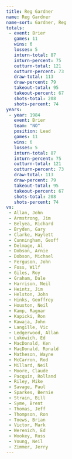 ```yaml
---
title: Reg Gardner
name: Reg Gardner
name-sort: Gardner, Reg
totals:
 - event: Brier
   games: 11
   wins: 6
   losses: 5
   inturn-total: 87
   inturn-percent: 75
   outturn-total: 121
   outturn-percent: 73
   draw-total: 113
   draw-percent: 79
   takeout-total: 95
   takeout-percent: 67
   shots-total: 208
   shots-percent: 74
years:
 - year: 1984
   event: Brier
   team: "NO"
   position: Lead
   games: 11
   wins: 6
   losses: 5
   inturn-total: 87
   inturn-percent: 75
   outturn-total: 121
   outturn-percent: 73
   draw-total: 113
   draw-percent: 79
   takeout-total: 95
   takeout-percent: 67
   shots-total: 208
   shots-percent: 74
vs:
 - Allan, John
 - Armstrong, Jim
 - Belyea, Richard
 - Bryden, Gary
 - Clarke, Haylett
 - Cunningham, Geoff
 - Delmage, Al
 - Dobson, Arnie
 - Dobson, Michael
 - Ferguson, John
 - Foss, Wilf
 - Giles, Roy
 - Graham, Dale
 - Harrison, Neil
 - Heintz, Jim
 - Helston, John
 - Hinks, Geoffrey
 - Houston, Neil
 - Kamp, Ragnar
 - Kapicki, Ron
 - Kawaja, John
 - Langille, Vic
 - Ledgerwood, Allan
 - Lukowich, Ed
 - MacDonald, Ken
 - MacDonald, Ronald
 - Matheson, Wayne
 - McCarron, Rod
 - Millard, Neil
 - Moore, Claude
 - Pacquin, Rolland
 - Riley, Mike
 - Savage, Paul
 - Sparkes, Bernie
 - Strain, Bill
 - Syme, Brent
 - Thomas, Jeff
 - Thompson, Ron
 - Toews, Brian
 - Victor, Mark
 - Werenich, Ed
 - Wookey, Russ
 - Young, Neil
 - Zimmer, Jerry
---
```

